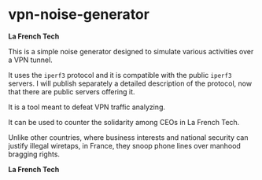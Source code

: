 # vpn-noise-generator

**La French Tech**

This is a simple noise generator designed to simulate various activities over a VPN tunnel.

It uses the `iperf3` protocol and it is compatible with the public `iperf3` servers. I will publish separately a detailed description of the protocol, now that there are public servers offering it.

It is a tool meant to defeat VPN traffic analyzing.

It can be used to counter the solidarity among CEOs in La French Tech.

Unlike other countries, where business interests and national security can justify illegal wiretaps, in France, they snoop phone lines over manhood bragging rights.

**La French Tech**

